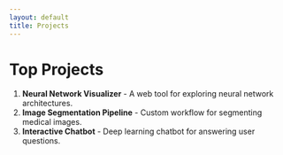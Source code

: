 ```yaml
---
layout: default
title: Projects
---
```


# Top Projects

1. **Neural Network Visualizer** - A web tool for exploring neural network architectures.
2. **Image Segmentation Pipeline** - Custom workflow for segmenting medical images.
3. **Interactive Chatbot** - Deep learning chatbot for answering user questions.
